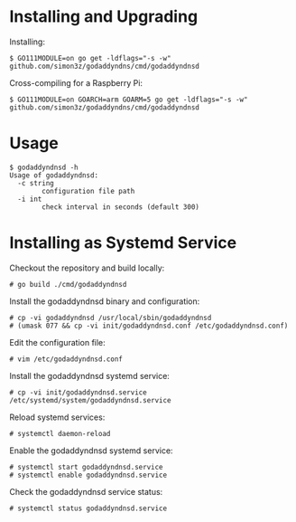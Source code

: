 # Installing and Upgrading

Installing:

    $ GO111MODULE=on go get -ldflags="-s -w" github.com/simon3z/godaddyndns/cmd/godaddyndnsd

Cross-compiling for a Raspberry Pi:

    $ GO111MODULE=on GOARCH=arm GOARM=5 go get -ldflags="-s -w" github.com/simon3z/godaddyndns/cmd/godaddyndnsd

# Usage

    $ godaddyndnsd -h
    Usage of godaddyndnsd:
      -c string
            configuration file path
      -i int
            check interval in seconds (default 300)

# Installing as Systemd Service

Checkout the repository and build locally:

    # go build ./cmd/godaddyndnsd

Install the godaddyndnsd binary and configuration:

    # cp -vi godaddyndnsd /usr/local/sbin/godaddyndnsd
    # (umask 077 && cp -vi init/godaddyndnsd.conf /etc/godaddyndnsd.conf)

Edit the configuration file:

    # vim /etc/godaddyndnsd.conf

Install the godaddyndnsd systemd service:

    # cp -vi init/godaddyndnsd.service /etc/systemd/system/godaddyndnsd.service

Reload systemd services:

    # systemctl daemon-reload

Enable the godaddyndnsd systemd service:

    # systemctl start godaddyndnsd.service
    # systemctl enable godaddyndnsd.service

Check the godaddyndnsd service status:

    # systemctl status godaddyndnsd.service

